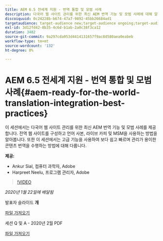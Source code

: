 ```yaml
---
title: AEM 6.5 전세계 지원 - 번역 통합 및 모범 사례
description: 다국어 웹 사이트 관리를 위한 최신 AEM 번역 기능 및 모범 사례에 대해 알아봅니다. 글로벌 웹 사이트를 구성하고, 언어 사본을 사용하고, 라이브 카피를 하고, MSM을 사용하는 방법을 알아봅니다. 고급 기능을 사용하여 보다 쉽고 빠르며 간편하게 콘텐츠를 번역할 수 있습니다.
discoiquuid: 0c24228b-b674-47a7-9892-45bb26684ad1
targetaudience: target-audience new;target-audience ongoing;target-audience upgrader
exl-id: 3d12fd42-8b35-4c6d-b1ab-2a0c38f3ca12
duration: 3482
source-git-commit: 9a297cda953d4414131657f9ac84580aea0eabeb
workflow-type: tm+mt
source-wordcount: '132'
ht-degree: 0%

---
```


# AEM 6.5 전세계 지원 - 번역 통합 및 모범 사례{#aem-ready-for-the-world-translation-integration-best-practices}

이 세션에서는 다국어 웹 사이트 관리를 위한 최신 AEM 번역 기능 및 모범 사례를 제공합니다. 전역 웹 사이트를 구성하고 언어 사본, 라이브 카피 및 MSM을 사용하는 방법을 알아봅니다. 또한 이 세션에서는 고급 기능을 사용하여 보다 쉽고 빠르며 관리가 용이한 콘텐츠 번역을 수행하는 방법에 대해 다룹니다.

**제공:**

* Ankur Sial, 컴퓨터 과학자, Adobe
* Harpreet Neelu, 프로그램 관리자, Adobe

>[!VIDEO](https://video.tv.adobe.com/v/31153?quality=9)

*2020년 1월 22일에 배달됨*

발표자 슬라이드 **개**

[파일 가져오기](assets/gems-2020-translations.pdf)

세션 Q 및 A - 2020년 2월 PDF

[파일 가져오기](assets/aem-gems-translationqnafeb2020.pdf)
